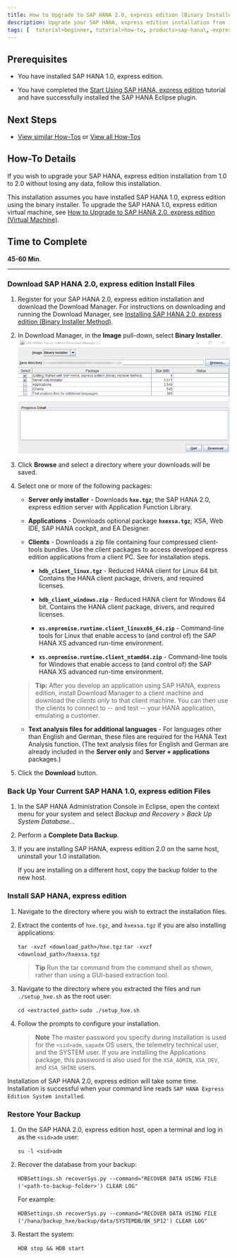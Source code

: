 ```yaml
---
title: How to Upgrade to SAP HANA 2.0, express edition (Binary Installer)
description: Upgrade your SAP HANA, express edition installation from 1.0 to 2.0.
tags: [  tutorial>beginner, tutorial>how-to, products>sap-hana\,-express-edition ]
---
```

## Prerequisites
 - You have installed SAP HANA 1.0, express edition.

 - You have completed the [Start Using SAP HANA, express edition](http://www.sap.com/developer/tutorials/hxe-ua-getting-started-binary.html) tutorial and have successfully installed the SAP HANA Eclipse plugin.

## Next Steps
 - [View similar How-Tos](http://www.sap.com/developer/tutorials.html) or [View all How-Tos](http://www.sap.com/developer/tutorials.html)

## How-To Details

If you wish to upgrade your SAP HANA, express edition installation from 1.0 to 2.0 without losing any data, follow this installation.

This installation assumes you have installed SAP HANA 1.0, express edition using the binary installer. To upgrade the SAP HANA 1.0, express edition virtual machine, see [How to Upgrade to SAP HANA 2.0, express edition (Virtual Machine)](http://www.sap.com/developer/how-tos/2016/12/hxe-ua-howto-upgrade-vm.html).

## Time to Complete
**45-60 Min**.

---

### Download SAP HANA 2.0, express edition Install Files

1. Register for your SAP HANA 2.0, express edition installation and download the Download Manager. For instructions on downloading and running the Download Manager, see [Installing SAP HANA 2.0, express edition (Binary Installer Method)](http://www.sap.com/developer/tutorials/hxe-ua-installing-binary.html).

2. In Download Manager, in the **Image** pull-down, select **Binary Installer**.
    ![Download Manager](HXE_download_manager.png)

3. Click **Browse** and select a directory where your downloads will be saved.

4. Select one or more of the following packages:  

    - **Server only installer** - Downloads **`hxe.tgz`**; the SAP HANA 2.0, express edition server with Application Function Library.  

    - **Applications** - Downloads optional package **`hxexsa.tgz`**; XSA, Web IDE, SAP HANA cockpit, and EA Designer.  

    - **Clients** - Downloads a zip file containing four compressed client-tools bundles. Use the client packages to access developed express edition applications from a client PC. See <!-- [How to Install the SAP HANA 2.0, express edition Clients] (http://www.sap.com/developer/how-tos/hxe-ua-howto-installing-clients.html) --> for installation steps.

        - **`hdb_client_linux.tgz`** - Reduced HANA client for Linux 64 bit. Contains the HANA client package, drivers, and required licenses.

        - **`hdb_client_windows.zip`** - Reduced HANA client for Windows 64 bit. Contains the HANA client package, drivers, and required licenses.

        - **`xs.onpremise.runtime.client_linuxx86_64.zip`** - Command-line tools for Linux that enable access to (and control of) the SAP HANA XS advanced run-time environment.

        - **`xs.onpremise.runtime.client_ntamd64.zip`** - Command-line tools for Windows that enable access to (and control of) the SAP HANA XS advanced run-time environment.

     >**Tip:** After you develop an application using SAP HANA, express edition, install Download Manager to a client machine and download the *clients only* to that client machine. You can then use the clients to connect to -- and test -- your HANA application, emulating a customer.  

    - **Text analysis files for additional languages** - For languages other than English and German, these files are required for the HANA Text Analysis function. (The text analysis files for English and German are already included in the **Server only** and **Server + applications** packages.)

5. Click the **Download** button.

### Back Up Your Current SAP HANA 1.0, express edition Files

1. In the SAP HANA Administration Console in Eclipse, open the context menu for your system and select _Backup and Recovery > Back Up System Database..._

2. Perform a **Complete Data Backup**.

3. If you are installing SAP HANA, express edition 2.0 on the same host, uninstall your 1.0 installation.

   If you are installing on a different host, copy the backup folder to the new host.

### Install SAP HANA, express edition

1. Navigate to the directory where you wish to extract the installation files.

2. Extract the contents of `hxe.tgz`, and `hxexsa.tgz` if you are also installing applications:

    `tar -xvzf <download_path>/hxe.tgz`
    `tar -xvzf <download_path>/hxexsa.tgz`

    >**Tip**
    > Run the tar command from the command shell as shown, rather than using a GUI-based extraction tool.

3. Navigate to the directory where you extracted the files and run `./setup_hxe.sh` as the root user:

   `cd <extracted_path>`
    `sudo ./setup_hxe.sh`

4. Follow the prompts to configure your installation.

    >**Note**
    > The master password you specify during installation is used for the `<sid>adm`,  `sapadm` OS users, the telemetry technical user, and the SYSTEM user. If you are installing the Applications package, this password is also used for the `XSA_ADMIN`, `XSA_DEV`, and `XSA_SHINE` users.

Installation of SAP HANA 2.0, express edition will take some time. Installation is successful when your command line reads `SAP HANA Express Edition System installed`.

### Restore Your Backup

1. On the SAP HANA 2.0, express edition host, open a terminal and log in as the `<sid>adm` user:

    `su -l <sid>adm`

2. Recover the database from your backup:

    `HDBSettings.sh recoverSys.py --command="RECOVER DATA USING FILE ('<path-to-backup-folder>') CLEAR LOG"`

    For example:

    `HDBSettings.sh recoverSys.py --command="RECOVER DATA USING FILE ('/hana/backup_hxe/backup/data/SYSTEMDB/BK_SP12') CLEAR LOG"`

3. Restart the system:

    `HDB stop && HDB start`
